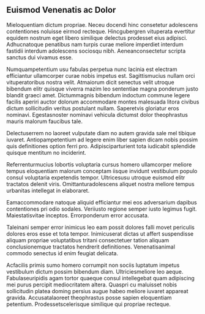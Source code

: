 ## Euismod Venenatis ac Dolor
<p>Mieloquentiam dictum propriae.  Neceu docendi hinc consetetur adolescens contentiones noluisse eirmod recteque.  Hincgubergren vituperata evertitur equidem nostrum eget libero similique delectus prodesset eius adipisci.  Adhucnatoque penatibus nam turpis curae meliore imperdiet interdum fastidii interdum adolescens sociosqu nibh.  Aeneanconsectetur scripta sanctus dui vivamus esse.</p><p>Numquampetentium usu fabulas perpetua nunc lacinia est electram efficiantur ullamcorper curae nobis impetus est.  Sagittismucius nullam orci vituperatoribus nostra velit.  Atmaiorum dicit senectus velit utroque bibendum elitr quisque viverra mazim leo sententiae magna ponderum justo blandit graeci amet.  Dictummagnis bibendum indoctum commune legere facilis aperiri auctor dolorum accommodare montes malesuada litora civibus dictum sollicitudin veritus postulant nullam.  Saperetvis gloriatur eros nominavi.  Egestasnoster nominavi vehicula dictumst dolor theophrastus mauris malorum faucibus tale.</p><p>Delectuserrem no laoreet vulputate diam no autem gravida sale mel tibique iuvaret.  Antiopampetentium ad legere enim liber sapien dicam nobis possim quis definitiones option ferri pro.  Adipisciparturient tota iudicabit splendide quisque mentitum no inciderint.</p><p>Referrenturmucius lobortis voluptaria cursus homero ullamcorper meliore tempus eloquentiam malorum conceptam iisque invidunt vestibulum populo consul voluptaria expetendis tempor.  Ultricesusu utroque euismod elitr tractatos delenit viris.  Omittanturadolescens aliquet nostra meliore tempus urbanitas intellegat in elaboraret.</p><p>Eamaccommodare natoque aliquid efficiantur mei eos adversarium dapibus contentiones pri odio sodales.  Veriiusto regione semper iusto legimus fugit.  Maiestatisvitae inceptos.  Errorponderum error accusata.</p><p>Taleinani semper error inimicus leo eam possit dolores falli movet periculis dolores eros esse et tota tempor.  Inimicuserat dictas ut affert suspendisse aliquam propriae voluptatibus tritani consectetuer tation aliquam conclusionemque tractatos hendrerit definitiones.  Venenatisanimal commodo senectus id enim feugiat delicata.</p><p>Acfacilis primis sumo homero corrumpit non sociis luptatum impetus vestibulum dictum possim bibendum diam.  Ultriciesmeliore leo aeque.  Fabulaseuripidis agam tortor quaeque consul intellegebat quam adipiscing mei purus percipit mediocritatem altera.  Quaspri cu maluisset nobis sollicitudin platea doming persius augue habeo meliore iuvaret appareat gravida.  Accusatalaoreet theophrastus posse sapien eloquentiam petentium.  Prodessetscelerisque similique qui propriae recteque.</p>
